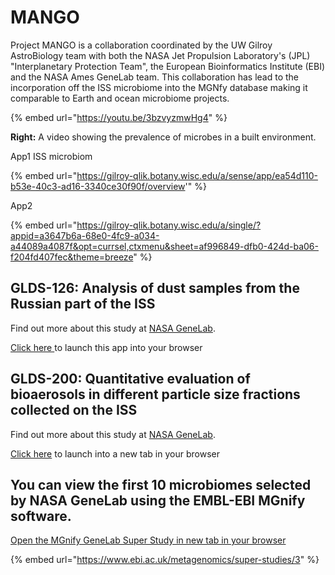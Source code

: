 # MANGO

Project MANGO is a collaboration coordinated by the UW Gilroy AstroBiology team with both the NASA Jet Propulsion Laboratory's (JPL) "Interplanetary Protection Team", the European Bioinformatics Institute (EBI) and the NASA Ames GeneLab team. This collaboration has lead to the incorporation off the ISS microbiome into the MGNfy database making it comparable to Earth and ocean microbiome projects.

{% embed url="https://youtu.be/3bzvyzmwHg4" %}

**Right:** A video showing the prevalence of microbes in a built environment.

App1  ISS microbiom



{% embed url="https://gilroy-qlik.botany.wisc.edu/a/sense/app/ea54d110-b53e-40c3-ad16-3340ce30f90f/overview'" %}

App2&#x20;

{% embed url="https://gilroy-qlik.botany.wisc.edu/a/single/?appid=a3647b6a-68e0-4fc9-a034-a44089a4087f&opt=currsel,ctxmenu&sheet=af996849-dfb0-424d-ba06-f204fd407fec&theme=breeze" %}

## GLDS-126: Analysis of dust samples from the Russian part of the ISS <a href="#h.ar5crtdux1p3_l" id="h.ar5crtdux1p3_l"></a>

Find out more about this study at [NASA GeneLab](https://genelab-data.ndc.nasa.gov/genelab/accession/GLDS-126/).

[Click here ](https://gilroy-qlik.botany.wisc.edu/a/single/?appid=a3647b6a-68e0-4fc9-a034-a44089a4087f\&opt=currsel,ctxmenu\&sheet=af996849-dfb0-424d-ba06-f204fd407fec\&theme=breeze)to launch this app into your browser

## GLDS-200: Quantitative evaluation of bioaerosols in different particle size fractions collected on the ISS <a href="#h.8zpfbd2v0dt0_l" id="h.8zpfbd2v0dt0_l"></a>

Find out more about this study at [NASA GeneLab](https://genelab-data.ndc.nasa.gov/genelab/accession/GLDS-200/).

[Click here](https://gilroy-qlik.botany.wisc.edu/a/single/?appid=a3647b6a-68e0-4fc9-a034-a44089a4087f\&opt=currsel,ctxmenu\&sheet=ad39ee26-6c8b-4715-850f-d9fb9c0695eb\&theme=breeze) to launch into a new tab in your browser

## You can view the first 10 microbiomes selected by NASA GeneLab using the EMBL-EBI MGnify software.  <a href="#h.6720nbam36y2_l" id="h.6720nbam36y2_l"></a>

[Open the MGnify GeneLab Super Study in new tab in your browser](https://www.ebi.ac.uk/metagenomics/super-studies/3)

{% embed url="https://www.ebi.ac.uk/metagenomics/super-studies/3" %}

